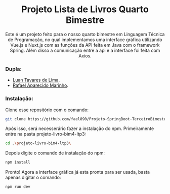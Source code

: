 <h1 align="center"> Projeto Lista de Livros Quarto Bimestre </h1>
<p align="center">Este é um projeto feito para o nosso quarto bimestre em Linguagem Técnica de Programação, no qual implementamos uma interface gráfica utilizando Vue.js e Nuxt.js com as funções da API feita em Java com o framework Spring. Além disso a comunicação entre a api e a interface foi feita com Axios.</p>

### Dupla:
* [Luan Tavares de Lima](https://github.com/Tavaress17).
* [Rafael Aparecido Marinho](https://github.com/fael890).

### Instalação:
Clone esse repositório com o comando:
```bash
git clone https://github.com/fael890/Projeto-SpringBoot-TerceiroBimestre.git
```
Após isso, será necesserário fazer a instalação do npm. Primeiramente entre na pasta projeto-livro-bim4-ltp3:
```bash
cd .\projeto-livro-bim4-ltp3\
```
Depois digite o comando de instalação do npm:
```bash
npm install
```
Pronto! Agora a interface gráfica já esta pronta para ser usada, basta apenas digitar o comando:
```bash
npm run dev
```


